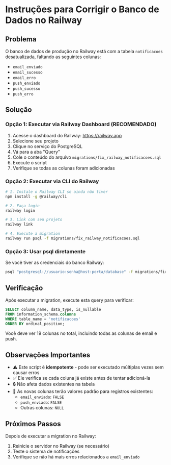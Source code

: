 # Instruções para Corrigir o Banco de Dados no Railway

## Problema
O banco de dados de produção no Railway está com a tabela `notificacoes` desatualizada, faltando as seguintes colunas:
- `email_enviado`
- `email_sucesso`
- `email_erro`
- `push_enviado`
- `push_sucesso`
- `push_erro`

## Solução

### Opção 1: Executar via Railway Dashboard (RECOMENDADO)

1. Acesse o dashboard do Railway: https://railway.app
2. Selecione seu projeto
3. Clique no serviço do PostgreSQL
4. Vá para a aba "Query"
5. Cole o conteúdo do arquivo `migrations/fix_railway_notificacoes.sql`
6. Execute o script
7. Verifique se todas as colunas foram adicionadas

### Opção 2: Executar via CLI do Railway

```bash
# 1. Instale o Railway CLI se ainda não tiver
npm install -g @railway/cli

# 2. Faça login
railway login

# 3. Link com seu projeto
railway link

# 4. Execute a migration
railway run psql -f migrations/fix_railway_notificacoes.sql
```

### Opção 3: Usar psql diretamente

Se você tiver as credenciais do banco Railway:

```bash
psql "postgresql://usuario:senha@host:porta/database" -f migrations/fix_railway_notificacoes.sql
```

## Verificação

Após executar a migration, execute esta query para verificar:

```sql
SELECT column_name, data_type, is_nullable 
FROM information_schema.columns 
WHERE table_name = 'notificacoes' 
ORDER BY ordinal_position;
```

Você deve ver 19 colunas no total, incluindo todas as colunas de email e push.

## Observações Importantes

- ⚠️ Este script é **idempotente** - pode ser executado múltiplas vezes sem causar erros
- ✅ Ele verifica se cada coluna já existe antes de tentar adicioná-la
- 🔒 Não afeta dados existentes na tabela
- 📝 As novas colunas terão valores padrão para registros existentes:
  - `email_enviado`: `FALSE`
  - `push_enviado`: `FALSE`
  - Outras colunas: `NULL`

## Próximos Passos

Depois de executar a migration no Railway:
1. Reinicie o servidor no Railway (se necessário)
2. Teste o sistema de notificações
3. Verifique se não há mais erros relacionados a `email_enviado`
